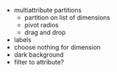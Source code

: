 - multiattribute partitions
  - partition on list of dimensions
  - pivot radios
  - drag and drop
- labels
- choose nothing for dimension
- dark background
- filter to attribute?
